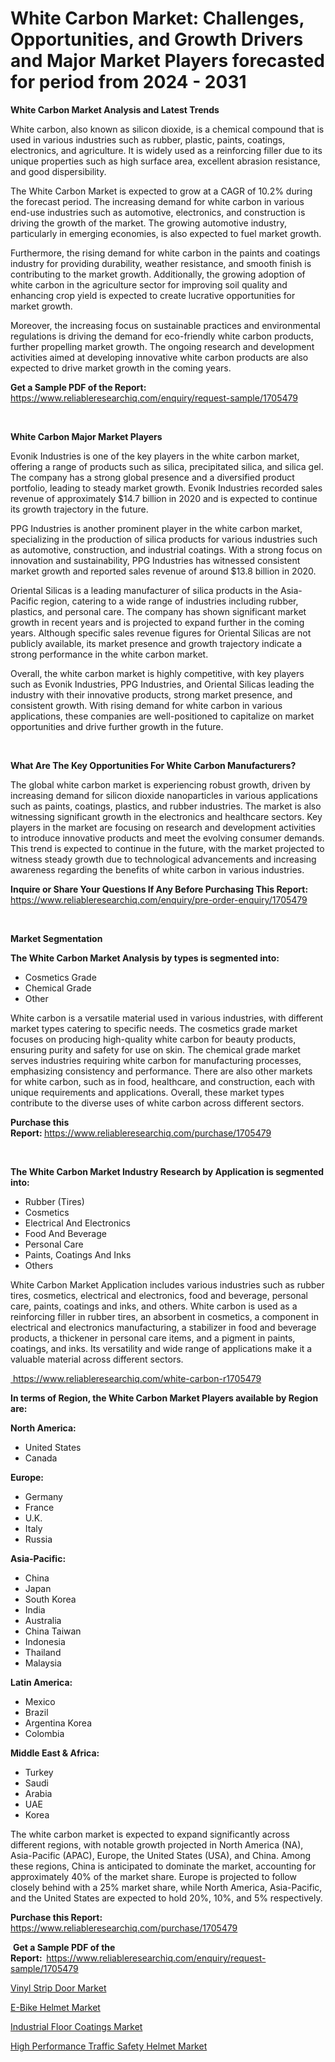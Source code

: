 <p><h1>White Carbon Market: Challenges, Opportunities, and Growth Drivers and Major Market Players forecasted for period from 2024 - 2031</h1></p><p><strong>White Carbon Market Analysis and Latest Trends</strong></p>
<p><p>White carbon, also known as silicon dioxide, is a chemical compound that is used in various industries such as rubber, plastic, paints, coatings, electronics, and agriculture. It is widely used as a reinforcing filler due to its unique properties such as high surface area, excellent abrasion resistance, and good dispersibility.</p><p>The White Carbon Market is expected to grow at a CAGR of 10.2% during the forecast period. The increasing demand for white carbon in various end-use industries such as automotive, electronics, and construction is driving the growth of the market. The growing automotive industry, particularly in emerging economies, is also expected to fuel market growth.</p><p>Furthermore, the rising demand for white carbon in the paints and coatings industry for providing durability, weather resistance, and smooth finish is contributing to the market growth. Additionally, the growing adoption of white carbon in the agriculture sector for improving soil quality and enhancing crop yield is expected to create lucrative opportunities for market growth.</p><p>Moreover, the increasing focus on sustainable practices and environmental regulations is driving the demand for eco-friendly white carbon products, further propelling market growth. The ongoing research and development activities aimed at developing innovative white carbon products are also expected to drive market growth in the coming years.</p></p>
<p><strong>Get a Sample PDF of the Report:&nbsp;</strong> <a href="https://www.reliableresearchiq.com/enquiry/request-sample/1705479">https://www.reliableresearchiq.com/enquiry/request-sample/1705479</a></p>
<p>&nbsp;</p>
<p><strong>White Carbon Major Market Players</strong></p>
<p><p>Evonik Industries is one of the key players in the white carbon market, offering a range of products such as silica, precipitated silica, and silica gel. The company has a strong global presence and a diversified product portfolio, leading to steady market growth. Evonik Industries recorded sales revenue of approximately $14.7 billion in 2020 and is expected to continue its growth trajectory in the future.</p><p>PPG Industries is another prominent player in the white carbon market, specializing in the production of silica products for various industries such as automotive, construction, and industrial coatings. With a strong focus on innovation and sustainability, PPG Industries has witnessed consistent market growth and reported sales revenue of around $13.8 billion in 2020.</p><p>Oriental Silicas is a leading manufacturer of silica products in the Asia-Pacific region, catering to a wide range of industries including rubber, plastics, and personal care. The company has shown significant market growth in recent years and is projected to expand further in the coming years. Although specific sales revenue figures for Oriental Silicas are not publicly available, its market presence and growth trajectory indicate a strong performance in the white carbon market.</p><p>Overall, the white carbon market is highly competitive, with key players such as Evonik Industries, PPG Industries, and Oriental Silicas leading the industry with their innovative products, strong market presence, and consistent growth. With rising demand for white carbon in various applications, these companies are well-positioned to capitalize on market opportunities and drive further growth in the future.</p></p>
<p>&nbsp;</p>
<p><strong>What Are The Key Opportunities For White Carbon Manufacturers?</strong></p>
<p><p>The global white carbon market is experiencing robust growth, driven by increasing demand for silicon dioxide nanoparticles in various applications such as paints, coatings, plastics, and rubber industries. The market is also witnessing significant growth in the electronics and healthcare sectors. Key players in the market are focusing on research and development activities to introduce innovative products and meet the evolving consumer demands. This trend is expected to continue in the future, with the market projected to witness steady growth due to technological advancements and increasing awareness regarding the benefits of white carbon in various industries.</p></p>
<p><strong>Inquire or Share Your Questions If Any Before Purchasing This Report:</strong> <a href="https://www.reliableresearchiq.com/enquiry/pre-order-enquiry/1705479">https://www.reliableresearchiq.com/enquiry/pre-order-enquiry/1705479</a></p>
<p>&nbsp;</p>
<p><strong>Market Segmentation</strong></p>
<p><strong>The White Carbon Market Analysis by types is segmented into:</strong></p>
<p><ul><li>Cosmetics Grade</li><li>Chemical Grade</li><li>Other</li></ul></p>
<p><p>White carbon is a versatile material used in various industries, with different market types catering to specific needs. The cosmetics grade market focuses on producing high-quality white carbon for beauty products, ensuring purity and safety for use on skin. The chemical grade market serves industries requiring white carbon for manufacturing processes, emphasizing consistency and performance. There are also other markets for white carbon, such as in food, healthcare, and construction, each with unique requirements and applications. Overall, these market types contribute to the diverse uses of white carbon across different sectors.</p></p>
<p><strong>Purchase this Report:&nbsp;</strong><a href="https://www.reliableresearchiq.com/purchase/1705479">https://www.reliableresearchiq.com/purchase/1705479</a></p>
<p>&nbsp;</p>
<p><strong>The White Carbon Market Industry Research by Application is segmented into:</strong></p>
<p><ul><li>Rubber (Tires)</li><li>Cosmetics</li><li>Electrical And Electronics</li><li>Food And Beverage</li><li>Personal Care</li><li>Paints, Coatings And Inks</li><li>Others</li></ul></p>
<p><p>White Carbon Market Application includes various industries such as rubber tires, cosmetics, electrical and electronics, food and beverage, personal care, paints, coatings and inks, and others. White carbon is used as a reinforcing filler in rubber tires, an absorbent in cosmetics, a component in electrical and electronics manufacturing, a stabilizer in food and beverage products, a thickener in personal care items, and a pigment in paints, coatings, and inks. Its versatility and wide range of applications make it a valuable material across different sectors.</p></p>
<p><a href="https://www.reliableresearchiq.com/white-carbon-r1705479">&nbsp;https://www.reliableresearchiq.com/white-carbon-r1705479</a></p>
<p><strong>In terms of Region, the White Carbon Market Players available by Region are:</strong></p>
<p>
    <p> <strong> North America: </strong>
        <ul>
            <li>United States</li>
            <li>Canada</li>
        </ul>
        </p> 
    <p> <strong> Europe: </strong>
        <ul>
            <li>Germany</li>
            <li>France</li>
            <li>U.K.</li>
            <li>Italy</li>
            <li>Russia</li>
        </ul>
        </p> 
    <p> <strong> Asia-Pacific: </strong>
        <ul>
            <li>China</li>
            <li>Japan</li>
            <li>South Korea</li>
            <li>India</li>
            <li>Australia</li>
            <li>China Taiwan</li>
            <li>Indonesia</li>
            <li>Thailand</li>
            <li>Malaysia</li>
        </ul>
        </p> 
    <p> <strong> Latin America: </strong>
        <ul>
            <li>Mexico</li>
            <li>Brazil</li>
            <li>Argentina Korea</li>
            <li>Colombia</li>
        </ul>
        </p> 
    <p> <strong> Middle East & Africa: </strong>
        <ul>
            <li>Turkey</li>
            <li>Saudi</li>
            <li>Arabia</li>
            <li>UAE</li>
            <li>Korea</li>
        </ul>
    </p>
    </p>
<p><p>The white carbon market is expected to expand significantly across different regions, with notable growth projected in North America (NA), Asia-Pacific (APAC), Europe, the United States (USA), and China. Among these regions, China is anticipated to dominate the market, accounting for approximately 40% of the market share. Europe is projected to follow closely behind with a 25% market share, while North America, Asia-Pacific, and the United States are expected to hold 20%, 10%, and 5% respectively.</p></p>
<p><strong>Purchase this Report: </strong><a href="https://www.reliableresearchiq.com/purchase/1705479">https://www.reliableresearchiq.com/purchase/1705479</a></p>
<p>&nbsp;<strong>Get a Sample PDF of the Report:&nbsp;&nbsp;</strong><a href="https://www.reliableresearchiq.com/enquiry/request-sample/1705479">https://www.reliableresearchiq.com/enquiry/request-sample/1705479</a></p>
<p><strong></strong></p>
<p><p><a href="https://www.linkedin.com/pulse/global-vinyl-strip-door-market-sector-types-applications-player-tuwgf?trackingId=gN9gK6IDWMEPzCY1grYJxw%3D%3D">Vinyl Strip Door Market</a></p><p><a href="https://github.com/dancokkoe288/Market-Research-Report-List-1/blob/main/e-bike-helmet-market.md">E-Bike Helmet Market</a></p><p><a href="https://www.linkedin.com/pulse/insights-industrial-floor-coatings-market-players-size-geographical-kxaxf?trackingId=qasEn3r0JAMm3YTERdmkSw%3D%3D">Industrial Floor Coatings Market</a></p><p><a href="https://github.com/mdkiwi4kiwi/Market-Research-Report-List-1/blob/main/high-performance-traffic-safety-helmet-market.md">High Performance Traffic Safety Helmet Market</a></p></p>